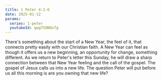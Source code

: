 ```yaml
---
title: 1 Peter 4:1-6
date: 2025-01-12
params:
  series: 1-peter
  youtubeId: qwg7SONOx7g
---
```


There's something about the start of a New Year, the feel of it, that connects pretty easily with our Christian faith. A New Year can feel as though it offers us a new beginning, an opportunity for change, something different. As we return to Peter's letter this Sunday, he will draw a sharp connection between that New Year feeling and the call of the gospel. The gospel of Jesus calls us into a new life. The question Peter will put before us all this morning is are you owning that new life?
